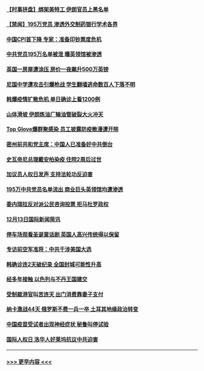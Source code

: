 #### [【时事拼盘】绑架美特工 伊朗官员上黑名单](../pages/prog202/a103009851.md?t=12150902) 
#### [【禁闻】195万党员 渗透外交制药银行学术各界](../pages/prog202/a103009824.md?t=12150902) 
#### [中国CPI首下降 专家：准备印钞票度危机](../pages/prog202/a103009723.md?t=12150902) 
#### [中共党员195万名单被泄 曝英领馆被渗透](../pages/prog202/a103009668.md?t=12150902) 
#### [英国一房屋遭涂压 房价一夜飙升500万英镑](../pages/prog202/a103009484.md?t=12150902) 
#### [尼国中学遭攻击引爆枪战 学生翻墙逃命数百人下落不明](../pages/prog202/a103009493.md?t=12150902) 
#### [韩爆疫情扩散危机 单日确诊上看1200例](../pages/prog202/a103009479.md?t=12150902) 
#### [山体滑坡 伊朗炼油厂输油管破裂大火冲天](../pages/prog202/a103009450.md?t=12150902) 
#### [Top Glove爆群聚感染 员工披露防疫散漫遭开除](../pages/prog202/a103009374.md?t=12150902) 
#### [密州前共和党主席：中国人已准备好中共倒台](../pages/prog202/a103009379.md?t=12150902) 
#### [史瓦帝尼总理戴安柏染疫 住院2周后过世](../pages/prog202/a103009296.md?t=12150902) 
#### [加议员人权日发声 支持法轮功反迫害](../pages/prog202/a103009108.md?t=12150902) 
#### [195万中共党员名单流出 商业巨头英领馆均遭渗透](../pages/prog202/a103009090.md?t=12150902) 
#### [委内瑞拉反对派公民咨询投票 拒马杜罗政权](../pages/prog202/a103009044.md?t=12150902) 
#### [12月13日国际新闻简讯](../pages/prog202/a103009030.md?t=12150902) 
#### [停车场观看圣诞童话剧 英国人高兴传统得以保留](../pages/prog202/a103009028.md?t=12150902) 
#### [专访前空军准将：中共干涉美国大选](../pages/prog202/a103009007.md?t=12150902) 
#### [韩确诊连2天破纪录 全国封城可能性升高](../pages/prog202/a103008958.md?t=12150902) 
#### [经多年接触 以色列与不丹王国建交](../pages/prog202/a103008765.md?t=12150902) 
#### [受制裁港官叫苦连天 出门消费靠妻子支付](../pages/prog202/a103008752.md?t=12150902) 
#### [纳卡激战44天 俄罗斯不费一兵一卒 土耳其地缘政治转变](../pages/prog202/a103008721.md?t=12150902) 
#### [中国疫苗受试者出现神经症状 秘鲁叫停试验](../pages/prog202/a103008507.md?t=12150902) 
#### [国际人权日 洛华人好莱坞抗议中共迫害](../pages/prog202/a103008449.md?t=12150902) 

----
#### [ >>> 更早内容 <<< ](../indexes/prog202-earlier.md)
